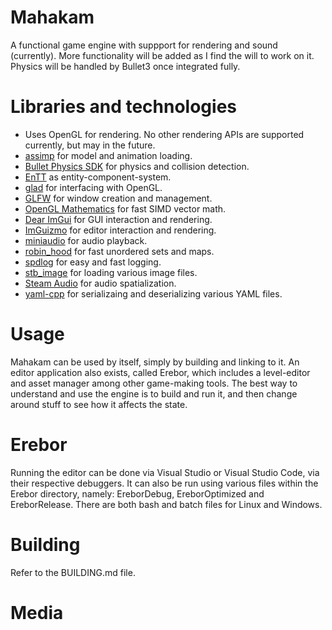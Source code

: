 # Mahakam
A functional game engine with suppport for rendering and sound (currently).
More functionality will be added as I find the will to work on it.
Physics will be handled by Bullet3 once integrated fully.

# Libraries and technologies
* Uses OpenGL for rendering. No other rendering APIs are supported currently, but may in the future.
* [assimp](https://github.com/assimp/assimp) for model and animation loading.
* [Bullet Physics SDK](https://github.com/bulletphysics/bullet3) for physics and collision detection.
* [EnTT](https://github.com/skypjack/entt) as entity-component-system.
* [glad](https://github.com/Dav1dde/glad) for interfacing with OpenGL.
* [GLFW](https://github.com/glfw/glfw) for window creation and management.
* [OpenGL Mathematics](https://github.com/g-truc/glm) for fast SIMD vector math.
* [Dear ImGui](https://github.com/ocornut/imgui) for GUI interaction and rendering.
* [ImGuizmo](https://github.com/CedricGuillemet/ImGuizmo) for editor interaction and rendering.
* [miniaudio](https://github.com/mackron/miniaudio) for audio playback.
* [robin_hood](https://github.com/martinus/robin-hood-hashing) for fast unordered sets and maps.
* [spdlog](https://github.com/gabime/spdlog) for easy and fast logging.
* [stb_image](https://github.com/nothings/stb) for loading various image files.
* [Steam Audio](https://valvesoftware.github.io/steam-audio/) for audio spatialization.
* [yaml-cpp](https://github.com/jbeder/yaml-cpp) for serializaing and deserializing various YAML files.

# Usage
Mahakam can be used by itself, simply by building and linking to it.
An editor application also exists, called Erebor, which includes a level-editor and asset manager among other game-making tools.
The best way to understand and use the engine is to build and run it, and then change around stuff to see how it affects the state.

# Erebor
Running the editor can be done via Visual Studio or Visual Studio Code, via their respective debuggers.
It can also be run using various files within the Erebor directory, namely: EreborDebug, EreborOptimized and EreborRelease.
There are both bash and batch files for Linux and Windows.

# Building
Refer to the BUILDING.md file.

# Media
